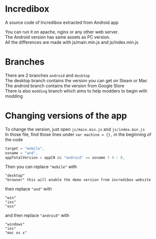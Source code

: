 # Incredibox
A source code of Incredibox extracted from Android app

You can run it on apache, nginx or any other web server.  
The Android version has same assets as PC version.  
All the differences are made with js/main.min.js and js/index.min.js

# Branches
There are 2 branches `android` and `desktop`  
The desktop branch contains the version you can get on Steam or Mac  
The android branch contains the version from Google Store  
There is also `modding` branch which aims to help modders to begin with modding

# Changing versions of the app
To change the version, just open `js/main.min.js` and `js/index.min.js`   
In those file, find those lines under `var machine = {},` in the beginning of the code  

```javascript
target = "mobile",
osname = "and",
appTotalVersion = appCN && "android" == osname ? 4 : 8,
```
Then you can replace `"mobile"` with
```
"desktop"
"browser" this will enable the demo version from incredibox website
```

then replace `"and"` with
```
"win"
"ios"
"osx"
```

and then replace `"android"` with
```
"windows"
"ios"
"mac os x"
```
